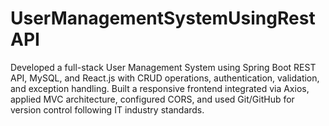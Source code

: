# UserManagementSystemUsingRestAPI
Developed a full-stack User Management System using Spring Boot REST API, MySQL, and React.js with CRUD operations, authentication, validation, and exception handling.  Built a responsive frontend integrated via Axios, applied MVC architecture, configured CORS, and used Git/GitHub for version control following IT industry standards.
